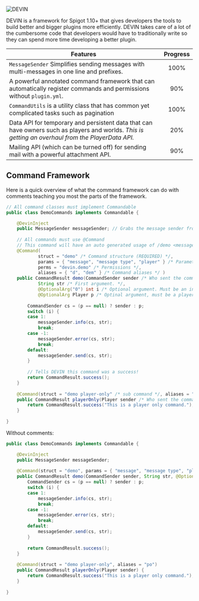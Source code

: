 ![DEVIN](http://gdurl.com/yp4P)

DEVIN is a framework for Spigot 1.10+ that gives developers the tools to build better and bigger plugins more efficiently. DEVIN takes care of a lot of the cumbersome code that developers would have to traditionally write so they can spend more time developing a better plugin.

| Features | Progress |
| --- | :-: |
| `MessageSender` Simplifies sending messages with multi-messages in one line and prefixes. | 100% |
| A powerful annotated command framework that can automatically register commands and permissions without `plugin.yml`. | 90% |
| `CommandUtils` is a utility class that has common yet complicated tasks such as pagination | 100% |
| Data API for temporary and persistent data that can have owners such as players and worlds. _This is getting an overhaul from the PlayerData API._ | 20% |
| Mailing API (which can be turned off) for sending mail with a powerful attachment API. | 90% |

## Command Framework
Here is a quick overview of what the command framework can do with comments teaching you most the parts of the framework.
```JAVA
// All command classes must implement Commandable
public class DemoCommands implements Commandable {

    @DevinInject
    public MessageSender messageSender; // Grabs the message sender from the registrar.
   
    // All commands must use @Command
    // This command will have an auto generated usage of /demo <message> [message type] [player].
    @Command(
            struct = "demo" /* Command structure (REQUIRED) */,
            params = { "message", "message type", "player" } /* Parameter names */,
            perms = "devin.demo" /* Permissions */,
            aliases = { "d", "dem" } /* Command aliases */ )
    public CommandResult demo(CommandSender sender /* Who sent the command */,
            String str /* First argument. */,
            @OptionalArg("0") int i /* Optional argument. Must be an int and 0 if missing. */,
            @OptionalArg Player p /* Optinal argument, must be a player name (converted to player) and null if missing. */) {
       
        CommandSender cs = (p == null) ? sender : p;
        switch (i) {
        case 1:
            messageSender.info(cs, str);
            break;
        case -1:
            messageSender.error(cs, str);
            break;
        default:
            messageSender.send(cs, str);  
        }
       
        // Tells DEVIN this command was a success!
        return CommandResult.success();
    }
   
    @Command(struct = "demo player-only" /* sub command */, aliases = "po")
    public CommandResult playerOnly(Player sender /* Who sent the command must be a Player */) {
        return CommandResult.success("This is a player only command.");
    }
   
}
```

Without comments:

```JAVA
public class DemoCommands implements Commandable {

    @DevinInject
    public MessageSender messageSender;
   
    @Command(struct = "demo", params = { "message", "message type", "player" }, perms = "devin.demo", aliases = { "d", "dem" })
    public CommandResult demo(CommandSender sender, String str, @OptionalArg("0") int i, @OptionalArg Player p) {
        CommandSender cs = (p == null) ? sender : p;
        switch (i) {
        case 1:
            messageSender.info(cs, str);
            break;
        case -1:
            messageSender.error(cs, str);
            break;
        default:
            messageSender.send(cs, str);  
        }
       
        return CommandResult.success();
    }
   
    @Command(struct = "demo player-only", aliases = "po")
    public CommandResult playerOnly(Player sender) {
        return CommandResult.success("This is a player only command.");
    }
   
}
```